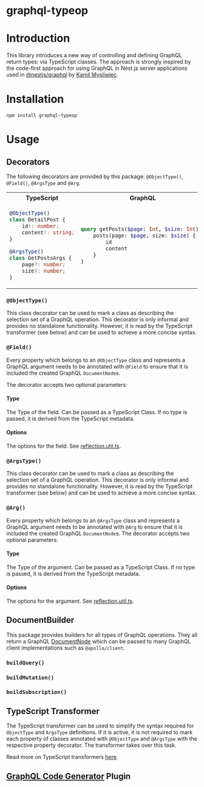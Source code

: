# graphql-typeop

# Introduction
This library introduces a new way of controlling and defining GraphQL return types: via TypeScript classes.
The approach is strongly inspired by the code-first approach for using GraphQL in Nest.js server applications used in [@nestjs/graphql](https://github.com/nestjs/graphql) by [Kamil Mysliwiec](https://twitter.com/kammysliwiec).

# Installation
```npm install graphql-typeop```

# Usage
## Decorators
The following decorators are provided by this package: `@ObjectType()`, `@Field()`, `@ArgsType` and `@Arg`.

<table>
<tr>
<th>TypeScript</th>
<th>GraphQL</th>
</tr>
<tr>
<td>

```TypeScript
@ObjectType()
class DetailPost {
    id!: number;
    content!: string;
}

@ArgsType()
class GetPostsArgs {
    page?: number;
    size?: number;
}
```

</td>
<td>

```GraphQL
query getPosts($page: Int, $size: Int) {
    posts(page: $page, size: $size) {
        id
        content
    }
}
```

</td>
</tr>
</table>

### `@ObjectType()`
This class decorator can be used to mark a class as describing the selection set of a GraphQL operation.
This decorator is only informal and provides no standalone functionality.
However, it is read by the TypeScript transformer (see below) and can be used to achieve a more concise syntax.

### `@Field()`
Every property which belongs to an `@ObjectType` class and represents a GraphQL argument needs to be annotated with `@Field` to ensure that it is included the created GraphQL `DocumentNode`s.

The decorator accepts two optional parameters:

#### Type
The Type of the field. Can be passed as a TypeScript Class. If no type is passed, it is derived from the TypeScript metadata.

#### Options
The options for the field. See [reflection.util.ts](src/util/reflection.util.ts).

### `@ArgsType()`
This class decorator can be used to mark a class as describing the selection set of a GraphQL operation.
This decorator is only informal and provides no standalone functionality.
However, it is read by the TypeScript transformer (see below) and can be used to achieve a more concise syntax.

### `@Arg()`
Every property which belongs to an `@ArgsType` class and represents a GraphQL argument needs to be annotated with `@Arg` to ensure that it is included the created GraphQL `DocumentNode`s.
The decorator accepts two optional parameters:

#### Type
The Type of the argument. Can be passed as a TypeScript Class. If no type is passed, it is derived from the TypeScript metadata.

#### Options
The options for the argument. See [reflection.util.ts](src/util/reflection.util.ts).

## DocumentBuilder
This package provides builders for all types of GraphQL operations.
They all return a GraphQL [DocumentNode](https://github.com/graphql/graphql-js/blob/main/src/utilities/typedQueryDocumentNode.ts) which can be passed to many GraphQL client implementations such as `@apollo/client`.

### `buildQuery()`

### `buildMutation()`

### `buildSubscription()`

## TypeScript Transformer
The TypeScript transformer can be used to simplify the syntax required for `ObjectType` and `ArgsType` definitions.
If it is active, it is not required to mark each property of classes annotated with `@ObjectType` and `@ArgsType` with the respective property decorator.
The transformer takes over this task.

Read more on TypeScript transformers [here](https://43081j.com/2018/08/creating-a-typescript-transform).

## [GraphQL Code Generator](https://github.com/dotansimha/graphql-code-generator) Plugin




